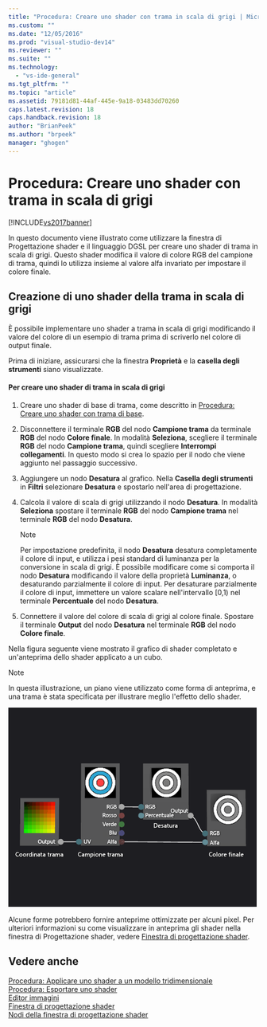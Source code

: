 ```yaml
---
title: "Procedura: Creare uno shader con trama in scala di grigi | Microsoft Docs"
ms.custom: ""
ms.date: "12/05/2016"
ms.prod: "visual-studio-dev14"
ms.reviewer: ""
ms.suite: ""
ms.technology: 
  - "vs-ide-general"
ms.tgt_pltfrm: ""
ms.topic: "article"
ms.assetid: 79181d81-44af-445e-9a18-03483dd70260
caps.latest.revision: 18
caps.handback.revision: 18
author: "BrianPeek"
ms.author: "brpeek"
manager: "ghogen"
---
```

# Procedura: Creare uno shader con trama in scala di grigi
[!INCLUDE[vs2017banner](../code-quality/includes/vs2017banner.md)]

In questo documento viene illustrato come utilizzare la finestra di Progettazione shader e il linguaggio DGSL per creare uno shader di trama in scala di grigi.  Questo shader modifica il valore di colore RGB del campione di trama, quindi lo utilizza insieme al valore alfa invariato per impostare il colore finale.  
  
## Creazione di uno shader della trama in scala di grigi  
 È possibile implementare uno shader a trama in scala di grigi modificando il valore del colore di un esempio di trama prima di scriverlo nel colore di output finale.  
  
 Prima di iniziare, assicurarsi che la finestra **Proprietà** e la **casella degli strumenti** siano visualizzate.  
  
#### Per creare uno shader di trama in scala di grigi  
  
1.  Creare uno shader di base di trama, come descritto in [Procedura: Creare uno shader con trama di base](../designers/how-to-create-a-basic-texture-shader.md).  
  
2.  Disconnettere il terminale **RGB** del nodo **Campione trama** da terminale **RGB** del nodo **Colore finale**.  In modalità **Seleziona**, scegliere il terminale **RGB** del nodo **Campione trama**, quindi scegliere **Interrompi collegamenti**.  In questo modo si crea lo spazio per il nodo che viene aggiunto nel passaggio successivo.  
  
3.  Aggiungere un nodo **Desatura** al grafico.  Nella **Casella degli strumenti** in **Filtri** selezionare **Desatura** e spostarlo nell'area di progettazione.  
  
4.  Calcola il valore di scala di grigi utilizzando il nodo **Desatura**.  In modalità **Seleziona** spostare il terminale **RGB** del nodo **Campione trama** nel terminale **RGB** del nodo **Desatura**.  
  
    > [!NOTE]
    >  Per impostazione predefinita, il nodo **Desatura** desatura completamente il colore di input, e utilizza i pesi standard di luminanza per la conversione in scala di grigi.  È possibile modificare come si comporta il nodo **Desatura** modificando il valore della proprietà **Luminanza**, o desaturando parzialmente il colore di input.  Per desaturare parzialmente il colore di input, immettere un valore scalare nell'intervallo \[0,1\) nel terminale **Percentuale** del nodo **Desatura**.  
  
5.  Connettere il valore del colore di scala di grigi al colore finale.  Spostare il terminale **Output** del nodo **Desatura** nel terminale **RGB** del nodo **Colore finale**.  
  
 Nella figura seguente viene mostrato il grafico di shader completato e un'anteprima dello shader applicato a un cubo.  
  
> [!NOTE]
>  In questa illustrazione, un piano viene utilizzato come forma di anteprima, e una trama è stata specificata per illustrare meglio l'effetto dello shader.  
  
 ![Grafico shader e anteprima del relativo effetto](../designers/media/digit-grayscale-effect.png "Digit\-Grayscale\-Effect")  
  
 Alcune forme potrebbero fornire anteprime ottimizzate per alcuni pixel.  Per ulteriori informazioni su come visualizzare in anteprima gli shader nella finestra di Progettazione shader, vedere [Finestra di progettazione shader](../designers/shader-designer.md).  
  
## Vedere anche  
 [Procedura: Applicare uno shader a un modello tridimensionale](../designers/how-to-apply-a-shader-to-a-3-d-model.md)   
 [Procedura: Esportare uno shader](../designers/how-to-export-a-shader.md)   
 [Editor immagini](../designers/image-editor.md)   
 [Finestra di progettazione shader](../designers/shader-designer.md)   
 [Nodi della finestra di progettazione shader](../designers/shader-designer-nodes.md)